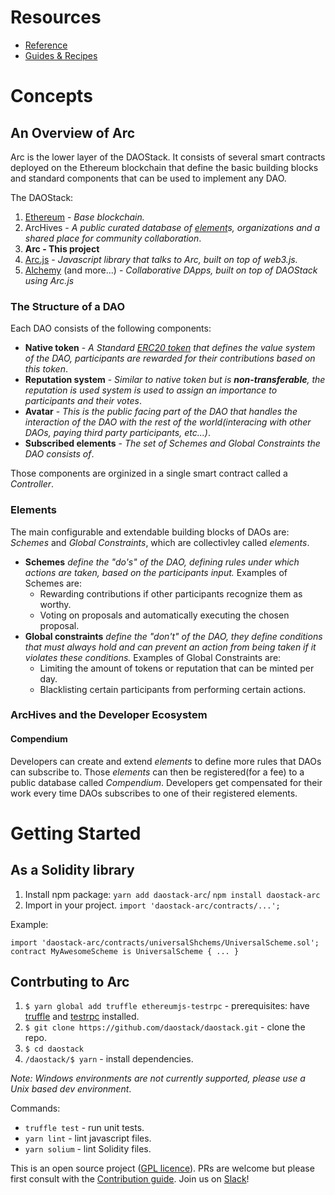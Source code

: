 # Resources

* [Reference](ref.md)
* [Guides & Recipes](guides.md)

# Concepts

## An Overview of Arc

Arc is the lower layer of the DAOStack. It consists of several smart contracts deployed on the Ethereum blockchain that define the basic building blocks and standard components that can be used to implement any DAO.

The DAOStack:
1. [Ethereum](https://www.ethereum.org/) - *Base blockchain.*
2. ArcHives - *A public curated database of [element](#element)s, organizations and a shared place for community collaboration*.
3. **Arc - This project**
4. [Arc.js](https://github.com/daostack/arc-js) - *Javascript library that talks to Arc, built on top of web3.js.*
5. [Alchemy](https://github.com/daostack/Alchemy-Aurelia) (and more...) - *Collaborative DApps, built on top of DAOStack using Arc.js*

### The Structure of a DAO

Each DAO consists of the following components:

* **Native token** - *A Standard [ERC20 token](https://theethereum.wiki/w/index.php/ERC20_Token_Standard) that defines the value system of the DAO, participants are rewarded for their contributions based on this token*.
* **Reputation system** - *Similar to native token but is **non-transferable**, the reputation is used system is used to assign an importance to participants and their votes*.
* **Avatar** - *This is the public facing part of the DAO that handles the interaction of the DAO with the rest of the world(interacing with other DAOs, paying third party participants, etc...)*.
* **Subscribed elements** - *The set of Schemes and Global Constraints the DAO consists of*.

Those components are orginized in a single smart contract called a *Controller*.

### Elements

The main configurable and extendable building blocks of DAOs are: *Schemes* and *Global Constraints*, which are collectivley called *elements*.
* **Schemes** *define the "do's" of the DAO, defining rules under which actions are taken, based on the participants input.* Examples of Schemes are:
    * Rewarding contributions if other participants recognize them as worthy.
    * Voting on proposals and automatically executing the chosen proposal.
* **Global constraints** *define the "don't" of the DAO, they define conditions that must always hold and can prevent an action from being taken if it violates these conditions.* Examples of Global Constraints are:
    * Limiting the amount of tokens or reputation that can be minted per day.
    * Blacklisting certain participants from performing certain actions.

### ArcHives and the Developer Ecosystem

#### Compendium

Developers can create and extend *elements* to define more rules that DAOs can subscribe to. Those *elements* can then be registered(for a fee) to a public database called *Compendium*. Developers get compensated for their work every time DAOs subscribes to one of their registered elements.

# Getting Started

## As a Solidity library

1. Install npm package: `yarn add daostack-arc`/ `npm install daostack-arc`
2. Import in your project. `import 'daostack-arc/contracts/...';`

Example:
```
import 'daostack-arc/contracts/universalShchems/UniversalScheme.sol';
contract MyAwesomeScheme is UniversalScheme { ... }
```

## Contrbuting to Arc

1. `$ yarn global add truffle ethereumjs-testrpc` - prerequisites: have [truffle](https://github.com/trufflesuite/truffle) and [testrpc](https://github.com/ethereumjs/testrpc) installed.
2. `$ git clone https://github.com/daostack/daostack.git` - clone the repo.
3. `$ cd daostack`
4. `/daostack/$ yarn` - install dependencies.

*Note: Windows environments are not currently supported, please use a Unix based dev environment*.

Commands:
* `truffle test` - run unit tests.
* `yarn lint` - lint javascript files.
* `yarn solium` - lint Solidity files.


This is an open source project ([GPL licence](https://github.com/daostack/daostack/blob/master/LICENSE)).
PRs are welcome but please first consult with the [Contribution guide](https://github.com/daostack/daostack/blob/master/CONTRIBUTING.md).
Join us on [Slack](https://daostack.slack.com/)!